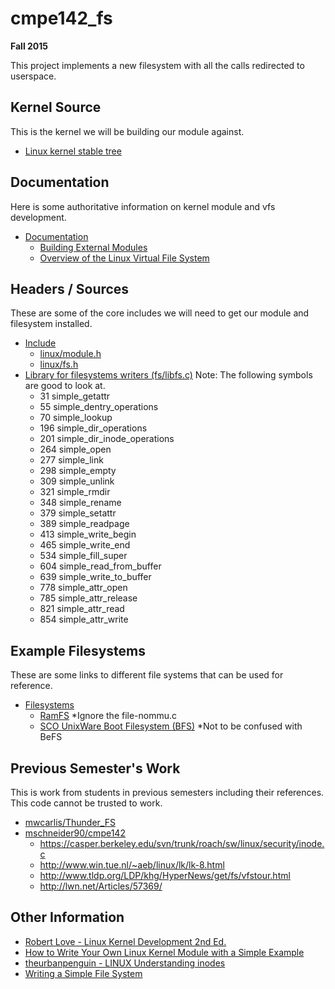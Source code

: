 # cmpe142_fs
**Fall 2015**

This project implements a new filesystem with all the calls redirected to userspace.

## Kernel Source
This is the kernel we will be building our module against.
* [Linux kernel stable tree](https://git.kernel.org/cgit/linux/kernel/git/stable/linux-stable.git/tree/)

## Documentation
Here is some authoritative information on kernel module and vfs development.
* [Documentation](https://git.kernel.org/cgit/linux/kernel/git/stable/linux-stable.git/tree/Documentation)
  * [Building External Modules](https://git.kernel.org/cgit/linux/kernel/git/stable/linux-stable.git/tree/Documentation/kbuild/modules.txt)
  * [Overview of the Linux Virtual File System](https://git.kernel.org/cgit/linux/kernel/git/stable/linux-stable.git/tree/Documentation/filesystems/vfs.txt)

## Headers / Sources
These are some of the core includes we will need to get our module and filesystem installed.
* [Include](https://git.kernel.org/cgit/linux/kernel/git/stable/linux-stable.git/tree/include)
  * [linux/module.h](https://git.kernel.org/cgit/linux/kernel/git/stable/linux-stable.git/tree/include/linux/module.h)
  * [linux/fs.h](https://git.kernel.org/cgit/linux/kernel/git/stable/linux-stable.git/tree/include/linux/fs.h)
* [Library for filesystems writers (fs/libfs.c)](https://git.kernel.org/cgit/linux/kernel/git/stable/linux-stable.git/tree/fs/libfs.c) Note: The following symbols are good to look at.
  * 31 simple_getattr
  * 55 simple_dentry_operations
  * 70 simple_lookup
  * 196 simple_dir_operations
  * 201 simple_dir_inode_operations
  * 264 simple_open
  * 277 simple_link
  * 298 simple_empty
  * 309 simple_unlink
  * 321 simple_rmdir
  * 348 simple_rename
  * 379 simple_setattr
  * 389 simple_readpage
  * 413 simple_write_begin
  * 465 simple_write_end
  * 534 simple_fill_super
  * 604 simple_read_from_buffer
  * 639 simple_write_to_buffer
  * 778 simple_attr_open
  * 785 simple_attr_release
  * 821 simple_attr_read
  * 854 simple_attr_write

## Example Filesystems
These are some links to different file systems that can be used for reference.
* [Filesystems](https://git.kernel.org/cgit/linux/kernel/git/stable/linux-stable.git/tree/fs)
  * [RamFS](https://git.kernel.org/cgit/linux/kernel/git/stable/linux-stable.git/tree/fs/ramfs) *Ignore the file-nommu.c
  * [SCO UnixWare Boot Filesystem (BFS)](https://git.kernel.org/cgit/linux/kernel/git/stable/linux-stable.git/tree/fs/bfs) *Not to be confused with BeFS

## Previous Semester's Work
This is work from students in previous semesters including their references. This code cannot be trusted to work.
* [mwcarlis/Thunder_FS](https://github.com/mwcarlis/Thunder_FS)
* [mschneider90/cmpe142](https://github.com/mschneider90/cmpe142)
  * https://casper.berkeley.edu/svn/trunk/roach/sw/linux/security/inode.c
  * http://www.win.tue.nl/~aeb/linux/lk/lk-8.html
  * http://www.tldp.org/LDP/khg/HyperNews/get/fs/vfstour.html
  * http://lwn.net/Articles/57369/

## Other Information
* [Robert Love - Linux Kernel Development 2nd Ed.](http://www.makelinux.net/books/lkd2/ch12)
* [How to Write Your Own Linux Kernel Module with a Simple Example](http://www.thegeekstuff.com/2013/07/write-linux-kernel-module/)
* [theurbanpenguin - LINUX Understanding inodes](https://www.youtube.com/watch?v=_6VJ8WfWI4k)
* [Writing a Simple File System](http://www2.comp.ufscar.br/~helio/fs/rkfs.html)
